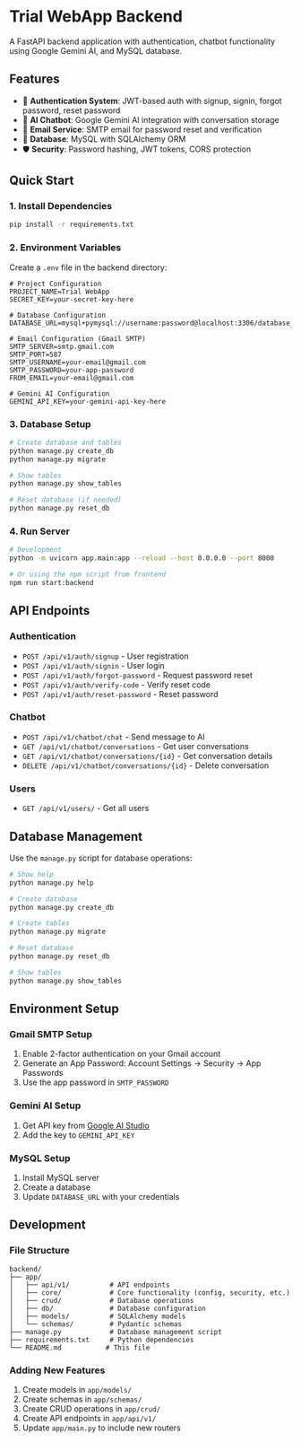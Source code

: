 # Trial WebApp Backend

A FastAPI backend application with authentication, chatbot functionality using Google Gemini AI, and MySQL database.

## Features

- 🔐 **Authentication System**: JWT-based auth with signup, signin, forgot password, reset password
- 🤖 **AI Chatbot**: Google Gemini AI integration with conversation storage
- 📧 **Email Service**: SMTP email for password reset and verification
- 💾 **Database**: MySQL with SQLAlchemy ORM
- 🛡️ **Security**: Password hashing, JWT tokens, CORS protection

## Quick Start

### 1. Install Dependencies
```bash
pip install -r requirements.txt
```

### 2. Environment Variables
Create a `.env` file in the backend directory:

```env
# Project Configuration
PROJECT_NAME=Trial WebApp
SECRET_KEY=your-secret-key-here

# Database Configuration
DATABASE_URL=mysql+pymysql://username:password@localhost:3306/database_name

# Email Configuration (Gmail SMTP)
SMTP_SERVER=smtp.gmail.com
SMTP_PORT=587
SMTP_USERNAME=your-email@gmail.com
SMTP_PASSWORD=your-app-password
FROM_EMAIL=your-email@gmail.com

# Gemini AI Configuration
GEMINI_API_KEY=your-gemini-api-key-here
```

### 3. Database Setup
```bash
# Create database and tables
python manage.py create_db
python manage.py migrate

# Show tables
python manage.py show_tables

# Reset database (if needed)
python manage.py reset_db
```

### 4. Run Server
```bash
# Development
python -m uvicorn app.main:app --reload --host 0.0.0.0 --port 8000

# Or using the npm script from frontend
npm run start:backend
```

## API Endpoints

### Authentication
- `POST /api/v1/auth/signup` - User registration
- `POST /api/v1/auth/signin` - User login
- `POST /api/v1/auth/forgot-password` - Request password reset
- `POST /api/v1/auth/verify-code` - Verify reset code
- `POST /api/v1/auth/reset-password` - Reset password

### Chatbot
- `POST /api/v1/chatbot/chat` - Send message to AI
- `GET /api/v1/chatbot/conversations` - Get user conversations
- `GET /api/v1/chatbot/conversations/{id}` - Get conversation details
- `DELETE /api/v1/chatbot/conversations/{id}` - Delete conversation

### Users
- `GET /api/v1/users/` - Get all users

## Database Management

Use the `manage.py` script for database operations:

```bash
# Show help
python manage.py help

# Create database
python manage.py create_db

# Create tables
python manage.py migrate

# Reset database
python manage.py reset_db

# Show tables
python manage.py show_tables
```

## Environment Setup

### Gmail SMTP Setup
1. Enable 2-factor authentication on your Gmail account
2. Generate an App Password: Account Settings → Security → App Passwords
3. Use the app password in `SMTP_PASSWORD`

### Gemini AI Setup
1. Get API key from [Google AI Studio](https://makersuite.google.com/app/apikey)
2. Add the key to `GEMINI_API_KEY`

### MySQL Setup
1. Install MySQL server
2. Create a database
3. Update `DATABASE_URL` with your credentials

## Development

### File Structure
```
backend/
├── app/
│   ├── api/v1/          # API endpoints
│   ├── core/            # Core functionality (config, security, etc.)
│   ├── crud/            # Database operations
│   ├── db/              # Database configuration
│   ├── models/          # SQLAlchemy models
│   └── schemas/         # Pydantic schemas
├── manage.py            # Database management script
├── requirements.txt     # Python dependencies
└── README.md           # This file
```

### Adding New Features
1. Create models in `app/models/`
2. Create schemas in `app/schemas/`
3. Create CRUD operations in `app/crud/`
4. Create API endpoints in `app/api/v1/`
5. Update `app/main.py` to include new routers